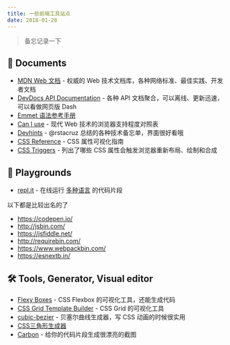 ```yaml
---
title: 一些前端工具站点
date: 2018-01-28
---
```


> 备忘记录一下

## 📙 Documents

- [MDN Web 文档](https://developer.mozilla.org/zh-CN/docs/Web) - 权威的 Web 技术文档库，各种网络标准、最佳实践、开发者文档
- [DevDocs API Documentation](http://devdocs.io/) - 各种 API 文档聚合，可以离线、更新迅速，可以看做网页版 Dash
- [Emmet 语法参考手册](https://docs.emmet.io/cheat-sheet/)
- [Can I use](https://caniuse.com/) - 现代 Web 技术的浏览器支持程度对照表
- [Devhints](https://devhints.io/) - @rstacruz 总结的各种技术备忘单，界面很好看哦
- [CSS Reference](http://cssreference.io/) - CSS 属性可视化指南
- [CSS Triggers](https://csstriggers.com/) - 列出了哪些 CSS 属性会触发浏览器重新布局、绘制和合成

## 🎨 Playgrounds

- [repl.it](https://repl.it/) - 在线运行 [多种语言](https://repl.it/languages) 的代码片段

以下都是比较出名的了

- https://codepen.io/
- http://jsbin.com/
- https://jsfiddle.net/
- http://requirebin.com/
- https://www.webpackbin.com/
- https://esnextb.in/

## 🛠 Tools, Generator, Visual editor

- [Flexy Boxes](http://the-echoplex.net/flexyboxes/) - CSS Flexbox 的可视化工具，还能生成代码
- [CSS Grid Template Builder](https://codepen.io/anthonydugois/full/RpYBmy/) - CSS Grid 的可视化工具
- [cubic-bezier](http://cubic-bezier.com/) - 贝塞尔曲线生成器，写 CSS 动画的时候很实用
- [CSS三角形生成器](https://leekoho.github.io/demo/triangle/)
- [Carbon](https://carbon.now.sh) - 给你的代码片段生成很漂亮的截图
